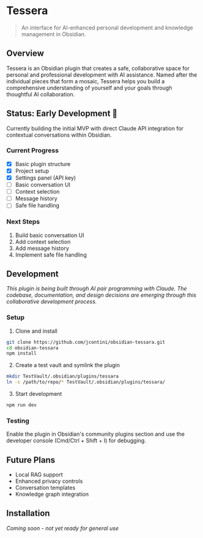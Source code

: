 # Tessera

> An interface for AI-enhanced personal development and knowledge management in Obsidian.

## Overview
Tessera is an Obsidian plugin that creates a safe, collaborative space for personal and professional development with AI assistance. Named after the individual pieces that form a mosaic, Tessera helps you build a comprehensive understanding of yourself and your goals through thoughtful AI collaboration.

## Status: Early Development 🚧
Currently building the initial MVP with direct Claude API integration for contextual conversations within Obsidian.

### Current Progress
- [x] Basic plugin structure
- [x] Project setup
- [x] Settings panel (API key)
- [ ] Basic conversation UI
- [ ] Context selection
- [ ] Message history
- [ ] Safe file handling

### Next Steps
1. Build basic conversation UI
2. Add context selection
3. Add message history
4. Implement safe file handling

## Development

*This plugin is being built through AI pair programming with Claude. The codebase, documentation, and design decisions are emerging through this collaborative development process.*

### Setup
1. Clone and install
```bash
git clone https://github.com/jcontini/obsidian-tessara.git
cd obsidian-tessara
npm install
```

2. Create a test vault and symlink the plugin
```bash
mkdir TestVault/.obsidian/plugins/tessara
ln -s /path/to/repo/* TestVault/.obsidian/plugins/tessara/
```

3. Start development
```bash
npm run dev
```

### Testing
Enable the plugin in Obsidian's community plugins section and use the developer console (Cmd/Ctrl + Shift + I) for debugging.

## Future Plans
- Local RAG support
- Enhanced privacy controls
- Conversation templates
- Knowledge graph integration

## Installation
*Coming soon - not yet ready for general use*